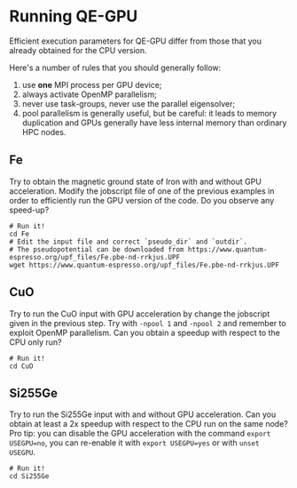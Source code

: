 # Running QE-GPU

Efficient execution parameters for QE-GPU differ from those that you 
already obtained for the CPU version.

Here's a number of rules that you should generally follow:

1. use **one** MPI process per GPU device;
2. always activate OpenMP parallelism;
3. never use task-groups, never use the parallel eigensolver;
4. pool parallelism is generally useful, but be careful: it leads to 
   memory duplication and GPUs generally have less internal memory than 
   ordinary HPC nodes.



## Fe

Try to obtain the magnetic ground state of Iron with and without GPU acceleration.
Modify the jobscript file of one of the previous examples in order to efficiently
run the GPU version of the code.
Do you observe any speed-up?

    # Run it!
    cd Fe
    # Edit the input file and correct `pseudo_dir` and `outdir`.
    # The pseudopotential can be downloaded from https://www.quantum-espresso.org/upf_files/Fe.pbe-nd-rrkjus.UPF
    wget https://www.quantum-espresso.org/upf_files/Fe.pbe-nd-rrkjus.UPF

## CuO

Try to run the CuO input with GPU acceleration by change the jobscript given in 
the previous step.
Try with `-npool 1` and `-npool 2` and remember to exploit OpenMP parallelism.
Can you obtain a speedup with respect to the CPU only run?

    # Run it!
    cd CuO

## Si255Ge

Try to run the Si255Ge input with and without GPU acceleration. 
Can you obtain at least a 2x speedup with respect to the CPU run on the same node?
Pro tip: you can disable the GPU acceleration with the command `export USEGPU=no`, 
you can re-enable it with `export USEGPU=yes` or with `unset USEGPU`.

    # Run it!
    cd Si255Ge

